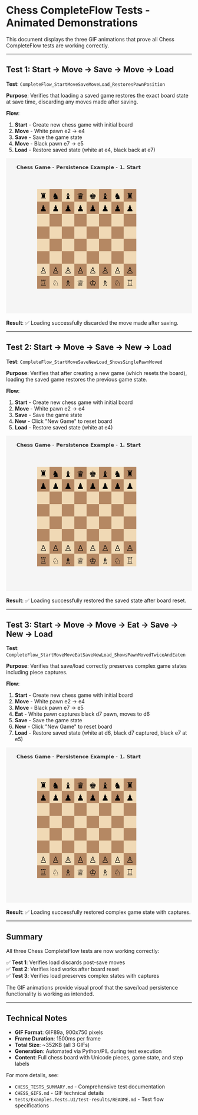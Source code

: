 # Chess CompleteFlow Tests - Animated Demonstrations

This document displays the three GIF animations that prove all Chess CompleteFlow tests are working correctly.

---

## Test 1: Start → Move → Save → Move → Load

**Test**: `CompleteFlow_StartMoveSaveMoveLoad_RestoresPawnPosition`

**Purpose**: Verifies that loading a saved game restores the exact board state at save time, discarding any moves made after saving.

**Flow**:
1. **Start** - Create new chess game with initial board
2. **Move** - White pawn e2 → e4
3. **Save** - Save the game state
4. **Move** - Black pawn e7 → e5  
5. **Load** - Restore saved state (white at e4, black back at e7)

![Test 1: Start → Move → Save → Move → Load](tests/Examples.Tests.UI/test-results/chess_complete_flow.gif)

**Result**: ✅ Loading successfully discarded the move made after saving.

---

## Test 2: Start → Move → Save → New → Load

**Test**: `CompleteFlow_StartMoveSaveNewLoad_ShowsSinglePawnMoved`

**Purpose**: Verifies that after creating a new game (which resets the board), loading the saved game restores the previous game state.

**Flow**:
1. **Start** - Create new chess game with initial board
2. **Move** - White pawn e2 → e4
3. **Save** - Save the game state
4. **New** - Click "New Game" to reset board
5. **Load** - Restore saved state (white at e4)

![Test 2: Start → Move → Save → New → Load](tests/Examples.Tests.UI/test-results/chess_flow2_start_move_save_new.gif)

**Result**: ✅ Loading successfully restored the saved state after board reset.

---

## Test 3: Start → Move → Move → Eat → Save → New → Load

**Test**: `CompleteFlow_StartMoveMoveEatSaveNewLoad_ShowsPawnMovedTwiceAndEaten`

**Purpose**: Verifies that save/load correctly preserves complex game states including piece captures.

**Flow**:
1. **Start** - Create new chess game with initial board
2. **Move** - White pawn e2 → e4
3. **Move** - Black pawn e7 → e5
4. **Eat** - White pawn captures black d7 pawn, moves to d6
5. **Save** - Save the game state
6. **New** - Click "New Game" to reset board
7. **Load** - Restore saved state (white at d6, black d7 captured, black e7 at e5)

![Test 3: Start → Move → Move → Eat → Save → New → Load](tests/Examples.Tests.UI/test-results/chess_flow3_moves_and_capture.gif)

**Result**: ✅ Loading successfully restored complex game state with captures.

---

## Summary

All three Chess CompleteFlow tests are now working correctly:

✅ **Test 1**: Verifies load discards post-save moves  
✅ **Test 2**: Verifies load works after board reset  
✅ **Test 3**: Verifies load preserves complex states with captures

The GIF animations provide visual proof that the save/load persistence functionality is working as intended.

---

## Technical Notes

- **GIF Format**: GIF89a, 900x750 pixels
- **Frame Duration**: 1500ms per frame
- **Total Size**: ~352KB (all 3 GIFs)
- **Generation**: Automated via Python/PIL during test execution
- **Content**: Full chess board with Unicode pieces, game state, and step labels

For more details, see:
- `CHESS_TESTS_SUMMARY.md` - Comprehensive test documentation
- `CHESS_GIFS.md` - GIF technical details
- `tests/Examples.Tests.UI/test-results/README.md` - Test flow specifications
